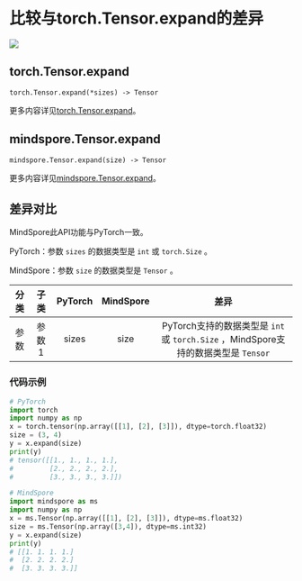 # 比较与torch.Tensor.expand的差异

<a href="https://gitee.com/mindspore/docs/blob/master/docs/mindspore/source_zh_cn/note/api_mapping/pytorch_diff/expand.md" target="_blank"><img src="https://mindspore-website.obs.cn-north-4.myhuaweicloud.com/website-images/master/resource/_static/logo_source.png"></a>

## torch.Tensor.expand

```text
torch.Tensor.expand(*sizes) -> Tensor
```

更多内容详见[torch.Tensor.expand](https://pytorch.org/docs/1.8.1/tensors.html#torch.Tensor.expand)。

## mindspore.Tensor.expand

```text
mindspore.Tensor.expand(size) -> Tensor
```

更多内容详见[mindspore.Tensor.expand](https://www.mindspore.cn/docs/zh-CN/master/api_python/mindspore/Tensor/mindspore.Tensor.expand.html)。

## 差异对比

MindSpore此API功能与PyTorch一致。

PyTorch：参数 `sizes` 的数据类型是 ``int`` 或 ``torch.Size`` 。

MindSpore：参数 `size` 的数据类型是 ``Tensor`` 。

| 分类  | 子类  |PyTorch    | MindSpore | 差异  |
| :-:   | :-:   | :-:       | :-:       |:-:    |
|参数   | 参数1 | sizes     | size      | PyTorch支持的数据类型是 ``int`` 或 ``torch.Size`` ，MindSpore支持的数据类型是 ``Tensor`` |

### 代码示例

```python
# PyTorch
import torch
import numpy as np
x = torch.tensor(np.array([[1], [2], [3]]), dtype=torch.float32)
size = (3, 4)
y = x.expand(size)
print(y)
# tensor([[1., 1., 1., 1.],
#         [2., 2., 2., 2.],
#         [3., 3., 3., 3.]])

# MindSpore
import mindspore as ms
import numpy as np
x = ms.Tensor(np.array([[1], [2], [3]]), dtype=ms.float32)
size = ms.Tensor(np.array([3,4]), dtype=ms.int32)
y = x.expand(size)
print(y)
# [[1. 1. 1. 1.]
#  [2. 2. 2. 2.]
#  [3. 3. 3. 3.]]
```
